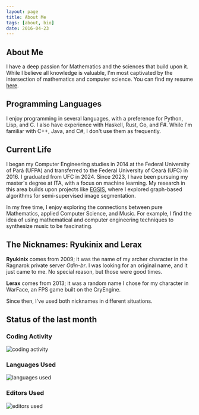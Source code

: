 ```yaml
---
layout: page
title: About Me
tags: [about, bio]
date: 2016-04-23
---
```


## About Me
I have a deep passion for Mathematics and the sciences that build upon it. While I believe all knowledge is valuable, I'm most captivated by the intersection of mathematics and computer science. You can find my resume [here](https://resume.lerax.me).

## Programming Languages

I enjoy programming in several languages, with a preference for
Python, Lisp, and C. I also have experience with Haskell, Rust, Go,
and F#. While I'm familiar with C++, Java, and C#, I don't use them as
frequently.

## Current Life

I began my Computer Engineering studies in 2014 at the Federal University of Pará (UFPA) and transferred to the Federal University of Ceará (UFC) in 2016. I graduated from UFC in 2024. Since 2023, I have been pursuing my master's degree at ITA, with a focus on machine learning. My research in this area builds upon projects like [EGSIS](https://github.com/ryukinix/egsis), where I explored graph-based algorithms for semi-supervised image segmentation.

In my free time, I enjoy exploring the connections between pure Mathematics, applied Computer Science, and Music. For example, I find the idea of using mathematical and computer engineering techniques to synthesize music to be fascinating.


## The Nicknames: Ryukinix and Lerax

**Ryukinix** comes from 2009; it was the name of my archer character in the Ragnarok private server *Odin-br*. I was looking for an original name, and it just came to me. No special reason, but those were good times.

**Lerax** comes from 2013; it was a random name I chose for my character in WarFace, an FPS game built on the CryEngine.

Since then, I've used both nicknames in different situations.


## Status of the last month

### Coding Activity

![coding activity](https://wakatime.com/@ryukinix/f92531fc-bb7d-469a-9ab1-8c8d68001b77.svg)

### Languages Used

![languages used](https://wakatime.com/@ryukinix/4c77736c-8200-4cf3-aeb2-f3367eca7497.svg)

### Editors Used

![editors used](https://wakatime.com/share/@ryukinix/3dc27d9a-47d4-438f-8677-03534182540a.svg)
